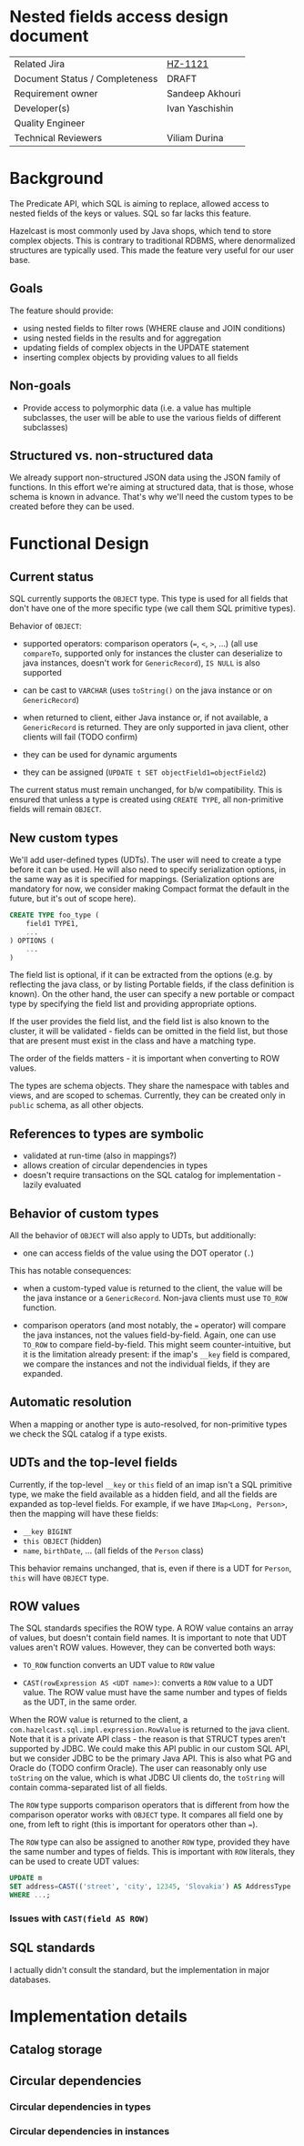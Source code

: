 # Nested fields access design document

|||
|---|---|
|Related Jira|[HZ-1121](https://hazelcast.atlassian.net/browse/HZ-1121)|
|Document Status / Completeness|DRAFT|
|Requirement owner|Sandeep Akhouri|
|Developer(s)|Ivan Yaschishin|
|Quality Engineer||
|Technical Reviewers|Viliam Durina|

# Background

The Predicate API, which SQL is aiming to replace, allowed access to nested
fields of the keys or values. SQL so far lacks this feature.

Hazelcast is most commonly used by Java shops, which tend to store complex
objects. This is contrary to traditional RDBMS, where denormalized structures
are typically used. This made the feature very useful for our user base.

## Goals

The feature should provide:

- using nested fields to filter rows (WHERE clause and JOIN conditions)
- using nested fields in the results and for aggregation
- updating fields of complex objects in the UPDATE statement
- inserting complex objects by providing values to all fields

## Non-goals

- Provide access to polymorphic data (i.e. a value has multiple subclasses, the
  user will be able to use the various fields of different subclasses)

## Structured vs. non-structured data

We already support non-structured JSON data using the JSON family of functions.
In this effort we're aiming at structured data, that is those, whose schema is
known in advance. That's why we'll need the custom types to be created before
they can be used.

# Functional Design

## Current status

SQL currently supports the `OBJECT` type. This type is used for all fields that
don't have one of the more specific type (we call them SQL primitive types). 

Behavior of `OBJECT`:

- supported operators: comparison operators (`=`, `<`, `>`, ...) (all use
  `compareTo`, supported only for instances the cluster can deserialize to java
  instances, doesn't work for `GenericRecord`), `IS NULL` is also supported

- can be cast to `VARCHAR` (uses `toString()` on the java instance or on
  `GenericRecord`)

- when returned to client, either Java instance or, if not available, a
  `GenericRecord` is returned. They are only supported in java client, other
  clients will fail (TODO confirm)

- they can be used for dynamic arguments

- they can be assigned (`UPDATE t SET objectField1=objectField2`)

The current status must remain unchanged, for b/w compatibility. This is ensured
that unless a type is created using `CREATE TYPE`, all non-primitive fields will
remain `OBJECT`.

## New custom types

We'll add user-defined types (UDTs). The user will need to create a type before
it can be used. He will also need to specify serialization options, in the same
way as it is specified for mappings. (Serialization options are mandatory for
now, we consider making Compact format the default in the future, but it's out
of scope here).

```sql
CREATE TYPE foo_type (
    field1 TYPE1,
    ...
) OPTIONS (
    ...
)
```

The field list is optional, if it can be extracted from the options (e.g. by
reflecting the java class, or by listing Portable fields, if the class
definition is known). On the other hand, the user can specify a new portable or
compact type by specifying the field list and providing appropriate options.

If the user provides the field list, and the field list is also known to the
cluster, it will be validated - fields can be omitted in the field list, but
those that are present must exist in the class and have a matching type.

The order of the fields matters - it is important when converting to ROW values.

The types are schema objects. They share the namespace with tables and views,
and are scoped to schemas. Currently, they can be created only in `public`
schema, as all other objects.

## References to types are symbolic

- validated at run-time (also in mappings?)
- allows creation of circular dependencies in types
- doesn't require transactions on the SQL catalog for implementation - lazily evaluated

## Behavior of custom types

All the behavior of `OBJECT` will also apply to UDTs, but additionally:

- one can access fields of the value using the DOT operator (`.`)

This has notable consequences:

- when a custom-typed value is returned to the client, the value will be the
  java instance or a `GenericRecord`. Non-java clients must use `TO_ROW`
  function.

- comparison operators (and most notably, the `=` operator) will compare the
  java instances, not the values field-by-field. Again, one can use `TO_ROW` to
  compare field-by-field. This might seem counter-intuitive, but it is the
  limitation already present: if the imap's `__key` field is compared, we compare
  the instances and not the individual fields, if they are expanded.

## Automatic resolution

When a mapping or another type is auto-resolved, for non-primitive types we
check the SQL catalog if a type exists.

## UDTs and the top-level fields

Currently, if the top-level `__key` or `this` field of an imap isn't a SQL
primitive type, we make the field available as a hidden field, and all the
fields are expanded as top-level fields. For example, if we have `IMap<Long,
Person>`, then the mapping will have these fields:

- `__key BIGINT`
- `this OBJECT` (hidden)
- `name`, `birthDate`, ... (all fields of the `Person` class)

This behavior remains unchanged, that is, even if there is a UDT for `Person`,
`this` will have `OBJECT` type. 

## ROW values

The SQL standards specifies the ROW type. A ROW value contains an array of
values, but doesn't contain field names. It is important to note that UDT values
aren't ROW values. However, they can be converted both ways:

- `TO_ROW` function converts an UDT value to `ROW` value

- `CAST(rowExpression AS <UDT name>)`: converts a `ROW` value to a UDT value.
  The ROW value must have the same number and types of fields as the UDT, in the
  same order.

When the ROW value is returned to the client, a
`com.hazelcast.sql.impl.expression.RowValue` is returned to the java client.
Note that it is a private API class - the reason is that STRUCT types aren't
supported by JDBC. We could make this API public in our custom SQL API, but we
consider JDBC to be the primary Java API. This is also what PG and Oracle do
(TODO confirm Oracle). The user can reasonably only use `toString` on the value,
which is what JDBC UI clients do, the `toString` will contain comma-separated
list of all fields.

The `ROW` type supports comparison operators that is different from how the
comparison operator works with `OBJECT` type. It compares all field one by one,
from left to right (this is important for operators other than `=`).

The `ROW` type can also be assigned to another `ROW` type, provided they have
the same number and types of fields. This is important with `ROW` literals, they
can be used to create UDT values:

```sql
UPDATE m
SET address=CAST(('street', 'city', 12345, 'Slovakia') AS AddressType
WHERE ...;
```

### Issues with `CAST(field AS ROW)`

## SQL standards

I actually didn't consult the standard, but the implementation in major databases.

# Implementation details

## Catalog storage

## Circular dependencies

### Circular dependencies in types

### Circular dependencies in instances
